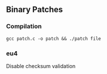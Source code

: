 ## Binary Patches

### Compilation
`gcc patch.c -o patch && ./patch file`

### eu4
Disable checksum validation
